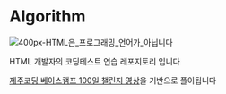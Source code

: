 # Algorithm
![400px-HTML은_프로그래밍_언어가_아닙니다](https://github.com/clicelee/Algorithm/assets/131771046/fc697af9-a3bd-4c50-a773-e40110b362b8)

HTML 개발자의 코딩테스트 연습 레포지토리 입니다

[제주코딩 베이스캠프 100일 챌린지 영상](https://youtube.com/playlist?list=PLkfUwwo13dlWZxOdbvMhkzhAowaiEjuGS&si=cF7D2s-3_F5yz3Ul)을 기반으로 풀이됩니다
